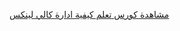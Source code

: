 <a href="https://www.arabtech.info/2019/08/kali-linux-administration-course.html" title=" مشاهدة كورس تعلم كيفية ادارة كالي لينكس "> مشاهدة كورس تعلم كيفية ادارة كالي لينكس </a>
